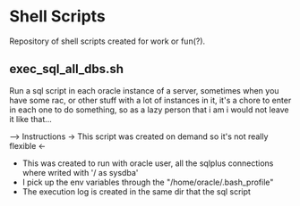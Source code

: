 # Shell Scripts
Repository of shell scripts created for work or fun(?).

## exec_sql_all_dbs.sh
Run a sql script in each oracle instance of a server, sometimes when you have some rac, or other stuff with a lot of instances in it, it's a chore to enter in each one to do something, so as a lazy person that i am i would not leave it like that...

--> Instructions
-> This script was created on demand so it's not really flexible <-
* This was created to run with oracle user, all the sqlplus connections where writed with '/ as sysdba'
* I pick up the env variables through the "/home/oracle/.bash_profile"
* The execution log is created in the same dir that the sql script

